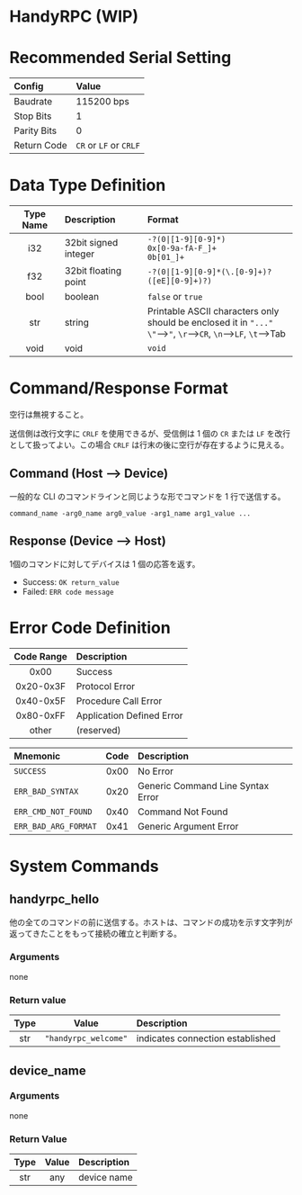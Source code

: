 # HandyRPC (WIP)

# Recommended Serial Setting

|Config|Value|
|:--|:--|
|Baudrate|115200 bps|
|Stop Bits|1|
|Parity Bits|0|
|Return Code|`CR` or `LF` or `CRLF`|

# Data Type Definition

|Type Name|Description|Format|
|:--:|:--|:--|
|i32|32bit signed integer|`-?(0\|[1-9][0-9]*)`<br>`0x[0-9a-fA-F_]+`<br>`0b[01_]+`|
|f32|32bit floating point|`-?(0\|[1-9][0-9]*(\.[0-9]+)?([eE][0-9]+)?)`|
|bool|boolean|`false` or `true`|
|str|string|Printable ASCII characters only<br>should be enclosed it in `"..."`<br>`\"`-->`"`, `\r`-->`CR`, `\n`-->`LF`, `\t`-->Tab|
|void|void|`void`|

# Command/Response Format

空行は無視すること。

送信側は改行文字に `CRLF` を使用できるが、受信側は 1 個の `CR` または `LF` を改行として扱ってよい。この場合 `CRLF` は行末の後に空行が存在するように見える。

## Command (Host --> Device)

一般的な CLI のコマンドラインと同じような形でコマンドを 1 行で送信する。

`command_name -arg0_name arg0_value -arg1_name arg1_value ...`

## Response (Device --> Host)

1個のコマンドに対してデバイスは 1 個の応答を返す。

- Success: `OK return_value`
- Failed: `ERR code message`

# Error Code Definition

|Code Range|Description|
|:--:|:--|
|0x00|Success|
|0x20-0x3F|Protocol Error|
|0x40-0x5F|Procedure Call Error|
|0x80-0xFF|Application Defined Error|
|other|(reserved)|

|Mnemonic|Code|Description|
|:--|:--:|:--|
|`SUCCESS`|0x00|No Error|
|`ERR_BAD_SYNTAX`|0x20|Generic Command Line Syntax Error|
|`ERR_CMD_NOT_FOUND`|0x40|Command Not Found|
|`ERR_BAD_ARG_FORMAT`|0x41|Generic Argument Error|

# System Commands

## handyrpc_hello

他の全てのコマンドの前に送信する。ホストは、コマンドの成功を示す文字列が返ってきたことをもって接続の確立と判断する。

### Arguments

none

### Return value

|Type|Value|Description|
|:--:|:--:|:--|
|str|`"handyrpc_welcome"`|indicates connection established|

## device_name

### Arguments

none

### Return Value

|Type|Value|Description|
|:--:|:--:|:--|
|str|any|device name|
